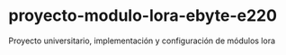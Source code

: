# proyecto-modulo-lora-ebyte-e220
Proyecto universitario, implementación y configuración de módulos lora 
